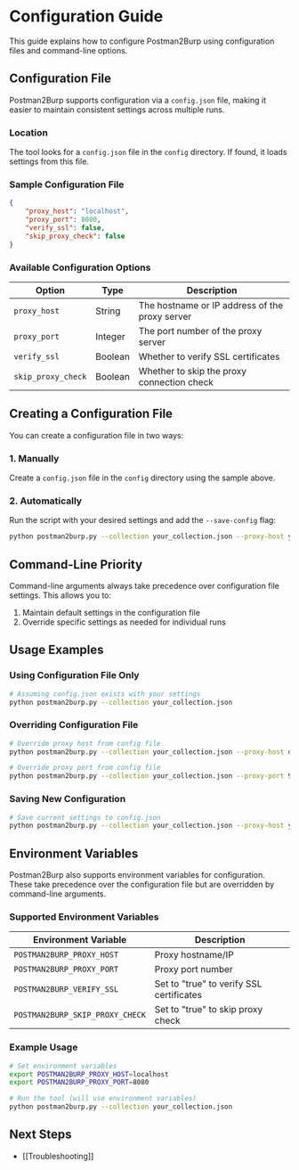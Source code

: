 # Configuration Guide

This guide explains how to configure Postman2Burp using configuration files and command-line options.

## Configuration File

Postman2Burp supports configuration via a `config.json` file, making it easier to maintain consistent settings across multiple runs.

### Location

The tool looks for a `config.json` file in the `config` directory. If found, it loads settings from this file.

### Sample Configuration File

```json
{
    "proxy_host": "localhost",
    "proxy_port": 8080,
    "verify_ssl": false,
    "skip_proxy_check": false
}
```

### Available Configuration Options

| Option | Type | Description |
|--------|------|-------------|
| `proxy_host` | String | The hostname or IP address of the proxy server |
| `proxy_port` | Integer | The port number of the proxy server |
| `verify_ssl` | Boolean | Whether to verify SSL certificates |
| `skip_proxy_check` | Boolean | Whether to skip the proxy connection check |

## Creating a Configuration File

You can create a configuration file in two ways:

### 1. Manually

Create a `config.json` file in the `config` directory using the sample above.

### 2. Automatically

Run the script with your desired settings and add the `--save-config` flag:

```bash
python postman2burp.py --collection your_collection.json --proxy-host your-proxy-host --proxy-port 9090 --save-config
```

## Command-Line Priority

Command-line arguments always take precedence over configuration file settings. This allows you to:

1. Maintain default settings in the configuration file
2. Override specific settings as needed for individual runs

## Usage Examples

### Using Configuration File Only

```bash
# Assuming config.json exists with your settings
python postman2burp.py --collection your_collection.json
```

### Overriding Configuration File

```bash
# Override proxy host from config file
python postman2burp.py --collection your_collection.json --proxy-host different-proxy

# Override proxy port from config file
python postman2burp.py --collection your_collection.json --proxy-port 9090
```

### Saving New Configuration

```bash
# Save current settings to config.json
python postman2burp.py --collection your_collection.json --proxy-host your-proxy --proxy-port 9090 --save-config
```

## Environment Variables

Postman2Burp also supports environment variables for configuration. These take precedence over the configuration file but are overridden by command-line arguments.

### Supported Environment Variables

| Environment Variable | Description |
|----------------------|-------------|
| `POSTMAN2BURP_PROXY_HOST` | Proxy hostname/IP |
| `POSTMAN2BURP_PROXY_PORT` | Proxy port number |
| `POSTMAN2BURP_VERIFY_SSL` | Set to "true" to verify SSL certificates |
| `POSTMAN2BURP_SKIP_PROXY_CHECK` | Set to "true" to skip proxy check |

### Example Usage

```bash
# Set environment variables
export POSTMAN2BURP_PROXY_HOST=localhost
export POSTMAN2BURP_PROXY_PORT=8080

# Run the tool (will use environment variables)
python postman2burp.py --collection your_collection.json
```

## Next Steps

- [[Troubleshooting]] 